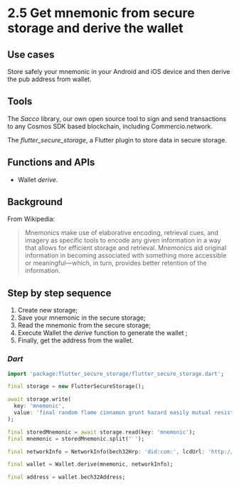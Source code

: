 # 2.5 Get mnemonic from secure storage and derive the wallet

## Use cases

Store safely your mnemonic in your Android and iOS device and then derive the pub address from wallet.

## Tools

The _Sacco_ library, our own open source tool to sign and send transactions to any Cosmos SDK based blockchain, including Commercio.network.

The _flutter_secure_storage_, a Flutter plugin to store data in secure storage.

## Functions and APIs

- Wallet _derive_.

## Background

From Wikipedia:
> Mnemonics make use of elaborative encoding, retrieval cues, and imagery as specific tools to encode any given information in a way that allows for efficient storage and retrieval. Mnemonics aid original information in becoming associated with something more accessible or meaningful—which, in turn, provides better retention of the information.

## Step by step sequence

1. Create new storage;
2. Save your mnemonic in the secure storage;
3. Read the mnemonic from the secure storage;
4. Execute Wallet the _derive_ function to generate the wallet ;
5. Finally, get the address from the wallet.

### _Dart_

```dart
import 'package:flutter_secure_storage/flutter_secure_storage.dart';

final storage = new FlutterSecureStorage();

await storage.write(
  key: 'mnemonic',
  value: 'final random flame cinnamon grunt hazard easily mutual resist pond solution define knife female tongue crime atom jaguar alert library best forum lesson rigid',
);

final storedMnemonic = await storage.read(key: 'mnemonic');
final mnemonic = storedMnemonic.split(' ');

final networkInfo = NetworkInfo(bech32Hrp: 'did:com:', lcdUrl: 'http://localhost:1317');

final wallet = Wallet.derive(mnemonic, networkInfo);

final address = wallet.bech32Address;
```

